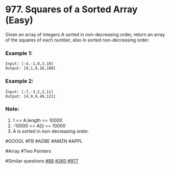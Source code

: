 # 977. Squares of a Sorted Array (Easy)

Given an array of integers A sorted in non-decreasing order, return an array of the squares of each number, also in sorted non-decreasing order.

### Example 1:
```
Input: [-4,-1,0,3,10]
Output: [0,1,9,16,100]
```
### Example 2:
```
Input: [-7,-3,2,3,11]
Output: [4,9,9,49,121]
```

### Note:
1. 1 <= A.length <= 10000
2. -10000 <= A[i] <= 10000
3. A is sorted in non-decreasing order.

#GOOGL #FB #ADBE #AMZN #APPL

#Array #Two Pointers

#Similar questions [#88](../p088e/README.md) [#360](../p360m/README.md) [#977](../p977e/README.md)
